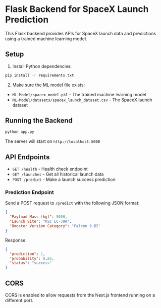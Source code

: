 # Flask Backend for SpaceX Launch Prediction

This Flask backend provides APIs for SpaceX launch data and predictions using a trained machine learning model.

## Setup

1. Install Python dependencies:
```bash
pip install -r requirements.txt
```

2. Make sure the ML model file exists:
- `ML-Model/spacex_model.pkl` - The trained machine learning model
- `ML-Model/datasets/spacex_launch_dataset.csv` - The SpaceX launch dataset

## Running the Backend

```bash
python app.py
```

The server will start on `http://localhost:5000`

## API Endpoints

- `GET /health` - Health check endpoint
- `GET /launches` - Get all historical launch data
- `POST /predict` - Make a launch success prediction

### Prediction Endpoint

Send a POST request to `/predict` with the following JSON format:

```json
{
  "Payload Mass (kg)": 5000,
  "Launch Site": "KSC LC-39A",
  "Booster Version Category": "Falcon 9 B5"
}
```

Response:
```json
{
  "prediction": 1,
  "probability": 0.85,
  "status": "success"
}
```

## CORS

CORS is enabled to allow requests from the Next.js frontend running on a different port.